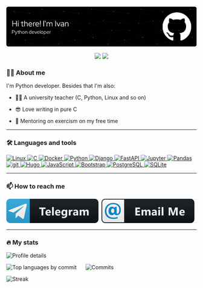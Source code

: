 ![Header](./github-header-image.png)


<div id="badges" align="center">
    <img src="https://komarev.com/ghpvc/?username=still-coding&base=105&style=for-the-badge"/>
    <a href="https://exercism.org/profiles/linear-bread">
        <img src="https://img.shields.io/badge/Exercism-7029F5?logo=exercism&logoColor=white&style=for-the-badge"/>
    </a>
</div>


### :man_technologist: About me

I'm Python developer. Besides that I'm also:

* :man_teacher: A university teacher (C, Python, Linux and so on)

* :sunglasses: Love writing in pure C

* :rocket: Mentoring on exercism on my free time

---

### :hammer_and_wrench: Languages and tools

<div id="tools">
    <a href="https://artixlinux.org/">
        <img src="https://cdn.jsdelivr.net/gh/devicons/devicon/icons/linux/linux-original.svg" title="Linux" alt="Linux" width="40" height="40"/>
    </a>
    <a href="https://en.wikipedia.org/wiki/C_(programming_language)">
        <img src="https://cdn.jsdelivr.net/gh/devicons/devicon/icons/c/c-original.svg" title="C" alt="C" width="40" height="40"/>
    </a>
    <a href="https://docs.docker.com/">
        <img src="https://cdn.jsdelivr.net/gh/devicons/devicon/icons/docker/docker-original.svg" title="Docker" alt="Docker" width="40" height="40"/>
    </a>
    <a href="https://www.python.org/">
        <img src="https://cdn.jsdelivr.net/gh/devicons/devicon/icons/python/python-original.svg" title="Python" alt="Python" width="40" height="40"/>
    </a>
    <a href="https://www.djangoproject.com/">
        <img src="https://cdn.jsdelivr.net/gh/devicons/devicon/icons/django/django-plain.svg" title="Django" alt="Django" width="40" height="40"/>
    </a>
    <a href="https://fastapi.tiangolo.com/">
        <img src="https://cdn.jsdelivr.net/gh/devicons/devicon/icons/fastapi/fastapi-original.svg" title="FastAPI" alt="FastAPI" width="40" height="40"/>
    </a>
    <a href="https://jupyter.org/">
        <img src="https://cdn.jsdelivr.net/gh/devicons/devicon/icons/jupyter/jupyter-original-wordmark.svg" title="Jupyter" alt="Jupyter" width="40" height="40"/>
    </a>
    <a href="https://pandas.pydata.org/">
        <img src="https://cdn.jsdelivr.net/gh/devicons/devicon/icons/pandas/pandas-original.svg" title="Pandas" alt="Pandas" width="40" height="40"/>
    </a>
    <a href="https://git-scm.com/">
        <img src="https://cdn.jsdelivr.net/gh/devicons/devicon/icons/git/git-original.svg" title="git" alt="git" width="40" height="40"/>
    </a>
    <a href="https://gohugo.io/">
        <img src="https://cdn.jsdelivr.net/gh/devicons/devicon/icons/hugo/hugo-original.svg" title="Hugo" alt="Hugo" width="40" height="40"/>
    </a>
    <a href="https://developer.mozilla.org/en-US/docs/Web/JavaScript">
        <img src="https://cdn.jsdelivr.net/gh/devicons/devicon/icons/javascript/javascript-original.svg" title="JavaScript" alt="JavaScript" width="40" height="40"/>
    </a>
    <a href="https://getbootstrap.com/">
        <img src="https://cdn.jsdelivr.net/gh/devicons/devicon/icons/bootstrap/bootstrap-original.svg" title="Bootstrap" alt="Bootstrap" width="40" height="40"/>
    </a>
    <a href="https://www.postgresql.org/">
        <img src="https://cdn.jsdelivr.net/gh/devicons/devicon/icons/postgresql/postgresql-original.svg" title="PostgreSQL" alt="PostgreSQL" width="40" height="40"/>
    </a>
    <a href="https://www.sqlite.org/index.html">
        <img src="https://cdn.jsdelivr.net/gh/devicons/devicon/icons/sqlite/sqlite-original.svg" title="SQLite" alt="SQLite" width="40" height="40"/>
    </a>  
</div>

---

### :mailbox: How to reach me

[![](https://raw.githubusercontent.com/MikeCodesDotNET/ColoredBadges/4a38660afb7be89a6032218589b4454a1285c7f8/svg/social/telegram.svg)](https://t.me/ivan0dev)&nbsp;
[![](https://raw.githubusercontent.com/MikeCodesDotNET/ColoredBadges/4a38660afb7be89a6032218589b4454a1285c7f8/svg/social/email_me.svg)](mailto:ivandev@msgsafe.io)

---

### :fire: My stats

![Profile details](http://github-profile-summary-cards.vercel.app/api/cards/profile-details?username=still-coding&theme=dark)

![Top languages by commit](http://github-profile-summary-cards.vercel.app/api/cards/most-commit-language?username=still-coding&theme=dark)&nbsp;&nbsp;&nbsp;&nbsp;&nbsp;&nbsp;![Commits](http://github-profile-summary-cards.vercel.app/api/cards/productive-time?username=still-coding&theme=dark&utcOffset=8)

![Streak](https://streak-stats.demolab.com/?user=still-coding&theme=dark&hide_border=true)
